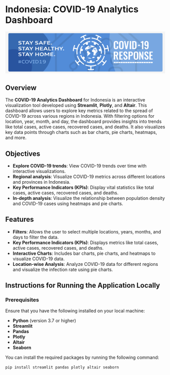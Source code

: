 # Indonesia: COVID-19 Analytics Dashboard
![Alt Text](Covid.png)

## Overview
The **COVID-19 Analytics Dashboard** for Indonesia is an interactive visualization tool developed using **Streamlit**, **Plotly**, and **Altair**. This dashboard allows users to explore key metrics related to the spread of COVID-19 across various regions in Indonesia. With filtering options for location, year, month, and day, the dashboard provides insights into trends like total cases, active cases, recovered cases, and deaths. It also visualizes key data points through charts such as bar charts, pie charts, heatmaps, and more.

## Objectives
- **Explore COVID-19 trends**: View COVID-19 trends over time with interactive visualizations.
- **Regional analysis**: Visualize COVID-19 metrics across different locations and provinces in Indonesia.
- **Key Performance Indicators (KPIs)**: Display vital statistics like total cases, active cases, recovered cases, and deaths.
- **In-depth analysis**: Visualize the relationship between population density and COVID-19 cases using heatmaps and pie charts.

## Features
- **Filters**: Allows the user to select multiple locations, years, months, and days to filter the data.
- **Key Performance Indicators (KPIs)**: Displays metrics like total cases, active cases, recovered cases, and deaths.
- **Interactive Charts**: Includes bar charts, pie charts, and heatmaps to visualize COVID-19 data.
- **Location-wise Analysis**: Analyze COVID-19 data for different regions and visualize the infection rate using pie charts.

## Instructions for Running the Application Locally

### Prerequisites
Ensure that you have the following installed on your local machine:
- **Python** (version 3.7 or higher)
- **Streamlit**
- **Pandas**
- **Plotly**
- **Altair**
- **Seaborn**

You can install the required packages by running the following command:

```bash
pip install streamlit pandas plotly altair seaborn


